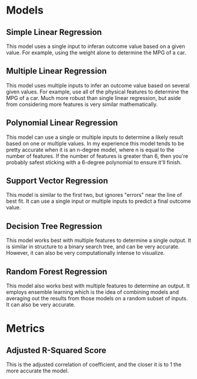 # Models
## Simple Linear Regression
This model uses a single input to inferan outcome value based on a given value. For example, using the weight alone to determine the MPG of a car.
## Multiple Linear Regression
This model uses multiple inputs to infer an outcome value based on several given values. For example, use all of the physical features to determine the MPG of a car. Much more robust than single linear regression, but aside from considering more features is very similar mathematically.
## Polynomial Linear Regression
This model can use a single or multiple inputs to determine a likely result based on one or multiple values. In my experience this model tends to be pretty accurate when it is an n-degree model, where n is equal to the number of features. If the number of features is greater than 6, then you're probably safest sticking with a 6-degree polynomial to ensure it'll finish.
## Support Vector Regression
This model is similar to the first two, but ignores "errors" near the line of best fit. It can use a single input or multiple inputs to predict a final outcome value. 
## Decision Tree Regression
This model works best with multiple features to determine a single output. It is similar in structure to a binary search tree, and can be very accurate. However, it can also be very computationally intense to visualize.
## Random Forest Regression
This model also works best with multiple features to determine an output. It employs ensemble learning which is the idea of combining models and averaging out the results from those models on a random subset of inputs. It can also be very accurate.
# Metrics
## Adjusted R-Squared Score
This is the adjusted correlation of coefficient, and the closer it is to 1 the more accurate the model.
